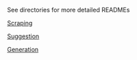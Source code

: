 See directories for more detailed READMEs

[Scraping](/journal-web-scrapper)


[Suggestion](/journal-suggestion)



[Generation](/journal-generation)

